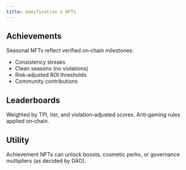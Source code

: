 ```yaml
---
title: Gamification & NFTs
---
```

## Achievements
Seasonal NFTs reflect verified on‑chain milestones:
- Consistency streaks
- Clean seasons (no violations)
- Risk‑adjusted ROI thresholds
- Community contributions

## Leaderboards
Weighted by TPI, tier, and violation‑adjusted scores. Anti‑gaming rules applied on‑chain.

## Utility
Achievement NFTs can unlock boosts, cosmetic perks, or governance multipliers (as decided by DAO).
